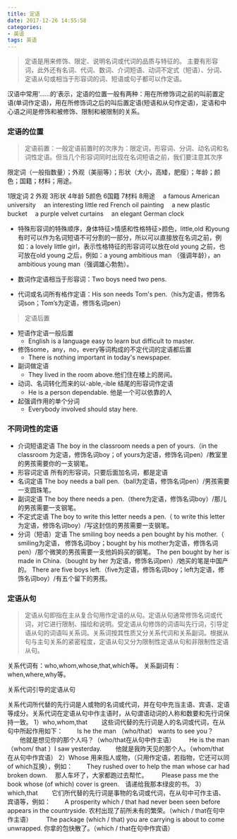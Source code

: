 ```yaml
---
title: 定语
date: 2017-12-26 14:55:58
categories:
- 英语
tags: 英语
---
```


> 定语是用来修饰、限定、说明名词或代词的品质与特征的。 主要有形容词，此外还有名词、代词、数词、介词短语、动词不定式（短语）、分词、定语从句或相当于形容词的词、短语或句子都可以作定语。

<!-- more -->

 汉语中常用‘……的’表示，定语的位置一般有两种：用在所修饰词之前的叫前置定语(单词作定语)，用在所修饰词之后的叫后置定语(短语和从句作定语)，定语和中心语之间是修饰和被修饰、限制和被限制的关系。

### 定语的位置

 > 定语前置：一般定语前置时的次序为：限定词，形容词、分词、动名词和名词性定语。但当几个形容词同时出现在名词短语之前，我们要注意其次序

 限定词（一般指数量）；外观（美丽等）；形状（大小，高矮，肥瘦）；年龄；颜色；国籍；材料；用途。

 1限定词 2 外观 3形状 4年龄 5颜色 6国籍 7材料 8用途
　a famous American university
　an interesting little red French oil painting
　a new plastic bucket
　a purple velvet curtains
　an elegant German clock

* 特殊形容词的特殊顺序，身体特征>情感和性格特征>颜色，little,old 和young 有时可以作为名词短语不可分割的一部分，所以可以直接放在名词之前，例如：a lovely little girl，表示性格特征的形容词可以放在old young 之前，也可放在old young 之后，例如：a young ambitious man （强调年龄），an ambitious young man（强调雄心勃勃）。

* 数词作定语相当于形容词：Two boys need two pens.

* 代词或名词所有格作定语：His son needs Tom's pen.（his为定语，修饰名词son；Tom’s为定语，修饰名词pen）

> 定语后置

* 短语作定语一般后置
    * English is a language easy to learn but difficult to master. 
* 修饰some，any，no，every等词构成的不定代词的定语都后置
    * There is nothing important in today's newspaper.
* 副词做定语
    * They lived in the room above.他们住在楼上的房间。
* 动词、名词转化而来的以-able,-ible 结尾的形容词作定语
    * He is a person dependable. 他是一个可以依靠的人
* 起强调作用的单个分词
    * Everybody involved should stay here.

### 不同词性的定语

* 介词短语定语
    The boy in the classroom needs a pen of yours.（in the classroom 为定语，修饰名词boy；of yours为定语，修饰名词pen）/教室里的男孩需要你的一支钢笔。
* 形容词定语
    所有的形容词，只要后面加名词，都是定语
* 名词定语 
    The boy needs a ball pen.（ball为定语，修饰名词pen）/男孩需要一支圆珠笔。
* 副词定语
    The boy there needs a pen.（there为定语，修饰名词boy）/那儿的男孩需要一支钢笔。
* 不定式定语
    The boy to write this letter needs a pen.（ to write this letter 为定语，修饰名词boy）/写这封信的男孩需要一支钢笔。
* 分词（短语）定语
    The smiling boy needs a pen bought by his mother.（ smiling为定语， 修饰名词boy；bought by his mother为定语，修饰名词pen）/那个微笑的男孩需要一支他妈妈买的钢笔。
    The pen bought by her is made in China.（bought by her 为定语，修饰名词pen）/她买的笔是中国产的。
    There are five boys left.（five为定语，修饰名词boy；left为定语，修饰名词boy）/有五个留下的男孩。

### 定语从句

> 定语从句即指在主从复合句用作定语的从句。定语从句通常修饰名词或代词，对它进行限制、描绘和说明。受定语从句修饰的词语叫先行词，引导定语从句的词语叫关系词。关系词按其性质又分关系代词和关系副词。根据从句与主句关系的紧密程度，定语从句又分为限制性定语从句和非限制性定语从句。

关系代词有：who,whom,whose,that,which等。
关系副词有：when,where,why等。

关系代词引导的定语从句

关系代词所代替的先行词是人或物的名词或代词，并在句中充当主语、宾语、定语等成分。关系代词在定语从句中作主语时，从句谓语动词的人称和数要和先行词保持一致。
1）who,whom,that
　　这些词代替的先行词是人的名词或代词，在从句中所起作用如下：
　　Is he the man （who/that） wants to see you？
　　他就是想见你的那个人吗？（who/that在从句中作主语）
　　He is the man （whom/ that ）I saw yesterday.
　　他就是我昨天见的那个人。（whom/that在从句中作宾语）
2）Whose 用来指人或物，（只用作定语，若指物，它还可以同of which互换），例如：
　　They rushed over to help the man whose car had broken down.　 那人车坏了，大家都跑过去帮忙。
　　Please pass me the book whose (of which) cover is green.　请递给我那本绿皮的书。
3）which,that
　　它们所代替的先行词是事物的名词或代词，在从句中可作主语、宾语等，例如：
　　A prosperity which / that had never been seen before appears in the countryside. 农村出现了前所未有的繁荣。（which / that在句中作主语）
　　The package (which / that) you are carrying is about to come unwrapped. 你拿的包快散了。（which / that在句中作宾语）